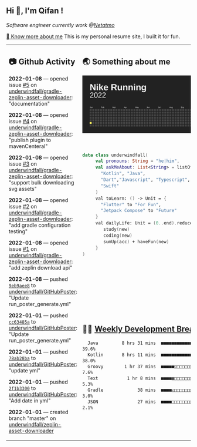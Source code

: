 <h2> Hi 👋, I'm Qifan ! </h2>
<p><em>Software engineer currently work @<a href="https://www.netatmo.com">Netatmo</a>
</em></p><p><a href="https://qifanyang.com/resume" target="_blank"> 🔭 Know more about me</a> This is my personal resume site, I built it for fun.</p>
<table><tr><td valign="top" rowspan="2">

 ## 📷 Github Activity
 <!-- githubActivity starts -->
  **2022-01-08** — opened issue [#5](https://api.github.com/repos/underwindfall/gradle-zeplin-asset-downloader/issues/5) on [underwindfall/gradle-zeplin-asset-downloader](https://api.github.com/repos/underwindfall/gradle-zeplin-asset-downloader): "documentation"

  **2022-01-08** — opened issue [#4](https://api.github.com/repos/underwindfall/gradle-zeplin-asset-downloader/issues/4) on [underwindfall/gradle-zeplin-asset-downloader](https://api.github.com/repos/underwindfall/gradle-zeplin-asset-downloader): "publish  plugin  to mavenCenteral"

  **2022-01-08** — opened issue [#3](https://api.github.com/repos/underwindfall/gradle-zeplin-asset-downloader/issues/3) on [underwindfall/gradle-zeplin-asset-downloader](https://api.github.com/repos/underwindfall/gradle-zeplin-asset-downloader): "support bulk downloading svg assets"

  **2022-01-08** — opened issue [#2](https://api.github.com/repos/underwindfall/gradle-zeplin-asset-downloader/issues/2) on [underwindfall/gradle-zeplin-asset-downloader](https://api.github.com/repos/underwindfall/gradle-zeplin-asset-downloader): "add gradle configuration testing"

  **2022-01-08** — opened issue [#1](https://api.github.com/repos/underwindfall/gradle-zeplin-asset-downloader/issues/1) on [underwindfall/gradle-zeplin-asset-downloader](https://api.github.com/repos/underwindfall/gradle-zeplin-asset-downloader): "add zeplin download api"

  **2022-01-08** — pushed [`9eb9aee8`](https://github.com/underwindfall/GitHubPoster/commit/9eb9aee8d5b6557736b64c08839b34f8a5caf001) to [underwindfall/GitHubPoster](https://api.github.com/repos/underwindfall/GitHubPoster): "Update run_poster_generate.yml"

  **2022-01-01** — pushed [`cc63485a`](https://github.com/underwindfall/GitHubPoster/commit/cc63485ac0554a913ee58b807064927b1f3d0788) to [underwindfall/GitHubPoster](https://api.github.com/repos/underwindfall/GitHubPoster): "Update run_poster_generate.yml"

  **2022-01-01** — pushed [`78ab28ba`](https://github.com/underwindfall/GitHubPoster/commit/78ab28ba456eff48819e65332b8a961706b5bdda) to [underwindfall/GitHubPoster](https://api.github.com/repos/underwindfall/GitHubPoster): "update yml"

  **2022-01-01** — pushed [`2f1b3300`](https://github.com/underwindfall/GitHubPoster/commit/2f1b3300d4f0091fa34cf487ecb92cb75b37761f) to [underwindfall/GitHubPoster](https://api.github.com/repos/underwindfall/GitHubPoster): "Add date in yml"

  **2022-01-01** — created branch "master" on [underwindfall/zeplin-asset-downloader](https://api.github.com/repos/underwindfall/zeplin-asset-downloader)
 <!-- githubActivity ends -->
 </td><td valign="top">

 ## 🌏 Something about me
 <!-- profile starts -->
 <a href="https://github.com/underwindfall" width="100%">
   <img src="https://github.com/underwindfall/GitHubPoster/blob/main/examples/nike.svg"/>
 </a>
 <br/>
 <br/>
 <br/>

 ```kotlin
 data class underwindfall(
      val pronouns: String = "he|him",
      val askMeAbout: List<String> = listOf(
        "Kotlin", "Java",
        "Dart","Javascript", "Typescript",
        "Swift"
      )
      val toLearn: () -> Unit = {
        "Flutter" to "For Fun",
        "Jetpack Compose" to "Future"
      }
      val dailyLife: Unit = (0..end).reduce { acc, new ->
         study(new)
         coding(new)
         sumUp(acc) + haveFun(new)
      }
 )
 ```
 <!-- profile ends -->
 </td></tr><tr><td valign="top">

 ## 🏊‍♂️ <a href="https://gist.github.com/underwindfall/377ee88ba1fabd1e93516e48ca9c61eb" target="_blank">Weekly Development Breakdown</a>
  <!-- codeTime starts -->
  ```text
    Java         8 hrs 31 mins  ■■■■■■■■■■■■■□□□□□□□□□□□  39.6%
    Kotlin       8 hrs 11 mins  ■■■■■■■■■■■■▥□□□□□□□□□□□  38.0%
    Groovy        1 hr 37 mins  ■■■■■◱□□□□□□□□□□□□□□□□□□   7.6%
    Text           1 hr 8 mins  ■■■■▦□□□□□□□□□□□□□□□□□□□   5.3%
    Gradle             38 mins  ■■■■◱□□□□□□□□□□□□□□□□□□□   3.0%
    JSON               27 mins  ■■■■□□□□□□□□□□□□□□□□□□□□   2.1%
  ```
  <!-- codeTime starts -->
  </td></tr></table>
